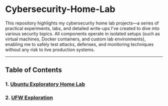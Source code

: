 # Cybersecurity-Home-Lab

This repository highlights my cybersecurity home lab projects—a series of practical experiments, labs, and detailed write-ups I've created to dive into various security topics. All components operate in isolated setups (such as virtual machines, Docker containers, and custom lab environments), enabling me to safely test attacks, defenses, and monitoring techniques without any risk to live production systems.

---

## Table of Contents

### 1. [Ubuntu Exploratory Home Lab](https://github.com/arinjay-srivastava/Cybersecurity-Home-Lab/blob/2ffbec4232c875e4f032d715cd5c1e2ad2c5779f/Docs/Assignment%204/Ubuntu%20Exploratory%20Home%20Lab.md)
### 2. [UFW Exploration](https://github.com/arinjay-srivastava/Cybersecurity-Home-Lab/blob/main/Docs/Assignment%205/UFW.md)
